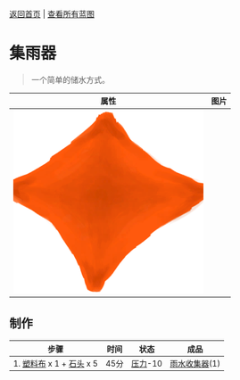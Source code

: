 [返回首页](index.md)   |  [查看所有蓝图](blueprint.md)
# 集雨器  
> 一个简单的储水方式。  
  
  属性  |   图片   
 ----  |  ----:   
   |  ![](Sprite/RainCatcherEmpty.png)   
  
## 制作  
步骤  |  时间  |  状态  |  成品  
----  |  ----  |  ----  |  ----  
1. [塑料布](PlasticSheet.md) x 1 + [石头](Stone.md) x 5  |  45分  |  [压力](Stress.md)-10  |  [雨水收集器](RainCatcher.md)(1)  

